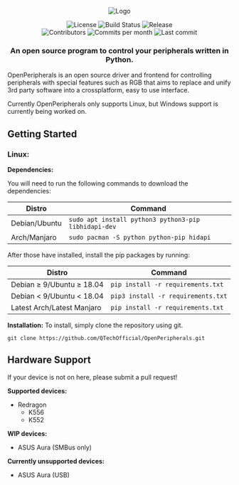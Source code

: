 <p align="center">
  <img src="https://i.imgur.com/CyxC7a4.jpg" alt="Logo"></img>
</p>

<p align="center">
  <img src="https://img.shields.io/github/license/QTechOfficial/OpenPeripherals" alt="License">
  <img src="https://img.shields.io/travis/QTechOfficial/OpenPeripherals/master" alt="Build Status">
  <img src="https://img.shields.io/github/release-date/QTechOfficial/OpenPeripherals" alt="Release">
  <br>
  <img src="https://img.shields.io/github/contributors/QTechOfficial/OpenPeripherals" alt="Contributors">
  <img src="https://img.shields.io/github/commit-activity/m/QTechOfficial/OpenPeripherals" alt="Commits per month">
  <img src="https://img.shields.io/github/last-commit/QTechOfficial/OpenPeripherals" alt="Last commit">
</p>

<h3 align="center">An open source program to control your peripherals written in Python.</h3>

<!-- 
Screenshots will go here!
-->

OpenPeripherals is an open source driver and frontend for controlling peripherals with special features such as RGB that aims to replace and unify 3rd party software into a crossplatform, easy to use interface.

Currently OpenPeripherals only supports Linux, but Windows support is currently being worked on.

## Getting Started
### Linux:

**Dependencies:**

You will need to run the following commands to download the dependencies:

| **Distro**    | **Command**                                          |
|---------------|------------------------------------------------------|
| Debian/Ubuntu | `sudo apt install python3 python3-pip libhidapi-dev` |
| Arch/Manjaro  | `sudo pacman -S python python-pip hidapi`            |

After those have installed, install the pip packages by running:

| **Distro**                 | **Command**                        |
|----------------------------|------------------------------------|
| Debian ≥ 9/Ubuntu ≥ 18.04  | `pip install -r requirements.txt`  |
| Debian < 9/Ubuntu < 18.04  | `pip3 install -r requirements.txt` |
| Latest Arch/Latest Manjaro | `pip install -r requirements.txt`  |

**Installation:**
To install, simply clone the repository using git.

`git clone https://github.com/QTechOfficial/OpenPeripherals.git`

## Hardware Support
If your device is not on here, please submit a pull request!

**Supported devices:**
- Redragon
  * K556
  * K552

**WIP devices:**
- ASUS Aura (SMBus only)

**Currently unsupported devices:**
- ASUS Aura (USB)
